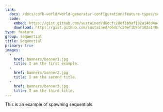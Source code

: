 ```yaml
---
link:
  docs: /docs/cofh-world/world-generator-configuration/feature-types/sequential/
  code:
    embed: https://gist.github.com/sustained/d6dcfc20ef1b9af102a148d4acc33e55.js
    download: https://gist.github.com/sustained/d6dcfc20ef1b9af102a148d4acc33e55/archive/f1c1e24c747f54be57ad29926b6849c029eb7ac2.zip
type: feature
group: sequential
title: Sequential
primary: true
images:
  -
    href: banners/banner1.jpg
    title: I am the first example.
  -
    href: banners/banner2.jpg
    title: I am the second title.
  -
    href: banners/banner3.jpg
    title: I am the third title.
---
```


This is an example of spawning sequentials.
